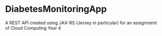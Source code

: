 # DiabetesMonitoringApp
A REST API created using JAX-RS (Jersey in particular) for an assignment of Cloud Computing Year 4

